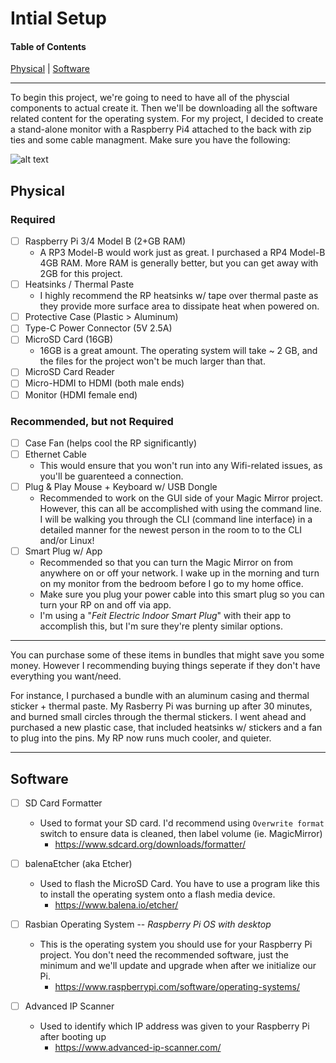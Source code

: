 # Intial Setup
#### Table of Contents  
[Physical](#physical)  |  [Software](#software)

***

To begin this project, we're going to need to have all of the physcial components to actual create it. Then we'll be downloading all the software related content for the operating system.
For my project, I decided to create a stand-alone monitor with a Raspberry Pi4 attached to the back with zip ties and some cable managment. Make sure you have the following:

![alt text](https://github.com/OlesonCrypto/Magic_Mirror_RP4/blob/main/Images/Physical_Requirements.PNG "Physical Requirements Needed")

## Physical
### Required
- [ ] Raspberry Pi 3/4 Model B (2+GB RAM)
    * A RP3 Model-B would work just as great. I purchased a RP4 Model-B 4GB RAM. More RAM is generally better, but you can get away with 2GB for this project.
- [ ] Heatsinks / Thermal Paste
    * I highly recommend the RP heatsinks w/ tape over thermal paste as they provide more surface area to dissipate heat when powered on.
- [ ] Protective Case (Plastic > Aluminum)
- [ ] Type-C Power Connector (5V 2.5A)
- [ ] MicroSD Card (16GB)
    * 16GB is a great amount. The operating system will take ~ 2 GB, and the files for the project won't be much larger than that.
- [ ] MicroSD Card Reader
- [ ] Micro-HDMI to HDMI (both male ends)
- [ ] Monitor (HDMI female end)

### Recommended, but not Required
- [ ] Case Fan (helps cool the RP significantly)
- [ ] Ethernet Cable
   * This would ensure that you won't run into any Wifi-related issues, as you'll be guarenteed a connection.
- [ ] Plug & Play Mouse + Keyboard w/ USB Dongle
    * Recommended to work on the GUI side of your Magic Mirror project. However, this can all be accomplished with using the command line. I will be walking you through the CLI (command line interface) in a detailed manner for the newest person in the room to to the CLI and/or Linux!
- [ ] Smart Plug w/ App
    * Recommended so that you can turn the Magic Mirror on from anywhere on or off your network. I wake up in the morning and turn on my monitor from the bedroom before I go to my home office.
    * Make sure you plug your power cable into this smart plug so you can turn your RP on and off via app.
    * I'm using a "*Feit Electric Indoor Smart Plug*" with their app to accomplish this, but I'm sure they're plenty similar options.


***
You can purchase some of these items in bundles that might save you some money. However I recommending buying things seperate if they don't have everything you want/need.


For instance, I purchased a bundle with an aluminum casing and thermal sticker + thermal paste. My Rasberry Pi was burning up after 30 minutes, and burned small circles through the thermal stickers. I went ahead and purchased a new plastic case, that included heatsinks w/ stickers and a fan to plug into the pins. My RP now runs much cooler, and quieter.

***
## Software
- [ ] SD Card Formatter
   * Used to format your SD card. I'd recommend using `Overwrite format` switch to ensure data is cleaned, then label volume (ie. MagicMirror)
      * https://www.sdcard.org/downloads/formatter/

- [ ] balenaEtcher (aka Etcher)
   * Used to flash the MicroSD Card. You have to use a program like this to install the operating system onto a flash media device.
      * https://www.balena.io/etcher/

- [ ] Rasbian Operating System -- *Raspberry Pi OS with desktop*
   * This is the operating system you should use for your Raspberry Pi project. You don't need the recommended software, just the minimum and we'll update and upgrade when after we initialize our Pi.
      * https://www.raspberrypi.com/software/operating-systems/ 

- [ ] Advanced IP Scanner
   * Used to identify which IP address was given to your Raspberry Pi after booting up
      * https://www.advanced-ip-scanner.com/
